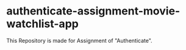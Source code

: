 # authenticate-assignment-movie-watchlist-app
This Repository is made for Assignment of "Authenticate". 
